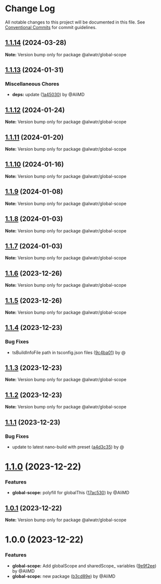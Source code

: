 # Change Log

All notable changes to this project will be documented in this file.
See [Conventional Commits](https://conventionalcommits.org) for commit guidelines.

## [1.1.14](https://github.com/Alwatr/nanolib/compare/@alwatr/global-scope@1.1.13...@alwatr/global-scope@1.1.14) (2024-03-28)

**Note:** Version bump only for package @alwatr/global-scope

## [1.1.13](https://github.com/Alwatr/nanolib/compare/@alwatr/global-scope@1.1.12...@alwatr/global-scope@1.1.13) (2024-01-31)

### Miscellaneous Chores

* **deps:** update ([1a45030](https://github.com/Alwatr/nanolib/commit/1a450305440b710a300787d4ca24b1ed8c6a39d7)) by @AliMD

## [1.1.12](https://github.com/Alwatr/nanolib/compare/@alwatr/global-scope@1.1.11...@alwatr/global-scope@1.1.12) (2024-01-24)

**Note:** Version bump only for package @alwatr/global-scope

## [1.1.11](https://github.com/Alwatr/nanolib/compare/@alwatr/global-scope@1.1.10...@alwatr/global-scope@1.1.11) (2024-01-20)

**Note:** Version bump only for package @alwatr/global-scope

## [1.1.10](https://github.com/Alwatr/nanolib/compare/@alwatr/global-scope@1.1.9...@alwatr/global-scope@1.1.10) (2024-01-16)

**Note:** Version bump only for package @alwatr/global-scope

## [1.1.9](https://github.com/Alwatr/nanolib/compare/@alwatr/global-scope@1.1.8...@alwatr/global-scope@1.1.9) (2024-01-08)

**Note:** Version bump only for package @alwatr/global-scope

## [1.1.8](https://github.com/Alwatr/nanolib/compare/@alwatr/global-scope@1.1.7...@alwatr/global-scope@1.1.8) (2024-01-03)

**Note:** Version bump only for package @alwatr/global-scope

## [1.1.7](https://github.com/Alwatr/nanolib/compare/@alwatr/global-scope@1.1.6...@alwatr/global-scope@1.1.7) (2024-01-03)

**Note:** Version bump only for package @alwatr/global-scope

## [1.1.6](https://github.com/Alwatr/nanolib/compare/@alwatr/global-scope@1.1.5...@alwatr/global-scope@1.1.6) (2023-12-26)

**Note:** Version bump only for package @alwatr/global-scope

## [1.1.5](https://github.com/Alwatr/nanolib/compare/@alwatr/global-scope@1.1.4...@alwatr/global-scope@1.1.5) (2023-12-26)

**Note:** Version bump only for package @alwatr/global-scope

## [1.1.4](https://github.com/Alwatr/nanolib/compare/@alwatr/global-scope@1.1.3...@alwatr/global-scope@1.1.4) (2023-12-23)

### Bug Fixes

- tsBuildInfoFile path in tsconfig.json files ([9c4ba01](https://github.com/Alwatr/nanolib/commit/9c4ba01afdd6657de4e5feef09bb6ee03d9ce053)) by @

## [1.1.3](https://github.com/Alwatr/nanolib/compare/@alwatr/global-scope@1.1.2...@alwatr/global-scope@1.1.3) (2023-12-23)

**Note:** Version bump only for package @alwatr/global-scope

## [1.1.2](https://github.com/Alwatr/nanolib/compare/@alwatr/global-scope@1.1.1...@alwatr/global-scope@1.1.2) (2023-12-23)

**Note:** Version bump only for package @alwatr/global-scope

## [1.1.1](https://github.com/Alwatr/nanolib/compare/@alwatr/global-scope@1.1.0...@alwatr/global-scope@1.1.1) (2023-12-23)

### Bug Fixes

- update to latest nano-build with preset ([a4d3c35](https://github.com/Alwatr/nanolib/commit/a4d3c35f9d86521312bd16dd9853519f4ed2e0b4)) by @

# [1.1.0](https://github.com/Alwatr/nanolib/compare/@alwatr/global-scope@1.0.1...@alwatr/global-scope@1.1.0) (2023-12-22)

### Features

- **global-scope:** polyfill for globalThis ([17ac530](https://github.com/Alwatr/nanolib/commit/17ac530922c4b4300f370ece38b155d2b3d6713a)) by @AliMD

## [1.0.1](https://github.com/Alwatr/nanolib/compare/@alwatr/global-scope@1.0.0...@alwatr/global-scope@1.0.1) (2023-12-22)

**Note:** Version bump only for package @alwatr/global-scope

# 1.0.0 (2023-12-22)

### Features

- **global-scope:** Add globalScope and sharedScope\_ variables ([9e9f2ee](https://github.com/Alwatr/nanolib/commit/9e9f2ee77a48cd1451a80be72d33f40cbef33a52)) by @AliMD
- **global-scope:** new package ([b3cd89e](https://github.com/Alwatr/nanolib/commit/b3cd89ef0172d65a50772c5137a8f9bef440b306)) by @AliMD
